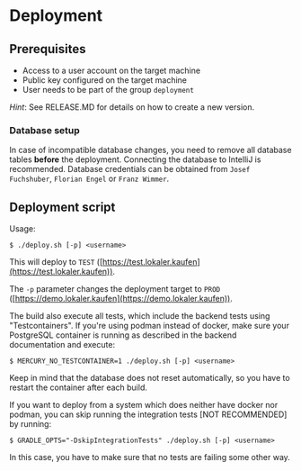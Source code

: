 # Deployment

## Prerequisites

* Access to a user account on the target machine
* Public key configured on the target machine
* User needs to be part of the group `deployment`

*Hint*: See RELEASE.MD for details on how to create a new version.

### Database setup

In case of incompatible database changes, you need to remove all database tables **before** the deployment.
Connecting the database to IntelliJ is recommended.
Database credentials can be obtained from `Josef Fuchshuber`, `Florian Engel` or `Franz Wimmer`.

## Deployment script

Usage:

```
$ ./deploy.sh [-p] <username>
```

This will deploy to `TEST` ([https://test.lokaler.kaufen](https://test.lokaler.kaufen)).

The `-p` parameter changes the deployment target to `PROD` ([https://demo.lokaler.kaufen](https://demo.lokaler.kaufen)).

The build also execute all tests, which include the backend tests using "Testcontainers". If you're using podman instead of docker, make sure your PostgreSQL container is running as described in the backend documentation and execute:

```
$ MERCURY_NO_TESTCONTAINER=1 ./deploy.sh [-p] <username>
```
Keep in mind that the database does not reset automatically, so you have to restart the container after each build.

If you want to deploy from a system which does neither have docker nor podman, you can skip running the integration tests [NOT RECOMMENDED] by running:
```
$ GRADLE_OPTS="-DskipIntegrationTests" ./deploy.sh [-p] <username>
```
In this case, you have to make sure that no tests are failing some other way.
